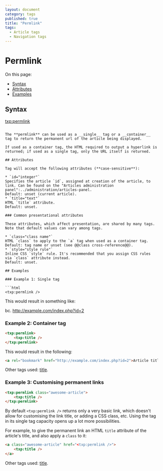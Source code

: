 ```yaml
---
layout: document
category: tags
published: true
title: "Permlink"
tags:
  - Article tags
  - Navigation tags
---
```


# Permlink

On this page:

* [Syntax](#user-content-syntax)
* [Attributes](#user-content-attributes)
* [Examples](#user-content-examples)

## Syntax

<txp:permlink>
```

The **permlink** can be used as a __single__ tag or a __container__ tag to return the permanent url of the article being displayed.

If used as a container tag, the HTML required to output a hyperlink is returned; if used as a single tag, only the URL itself is returned.

## Attributes

Tag will accept the following attributes (**case-sensitive**):

* `id="integer"`
Specifies the article `id`, assigned at creation of the article, to link. Can be found on the "Articles administration panel":../administration/articles-panel.
Default: unset (current article).
* `title="text"`
HTML `title` attribute.
Default: unset.

### Common presentational attributes

These attributes, which affect presentation, are shared by many tags. Note that default values can vary among tags.

* `class="class name"`
HTML `class` to apply to the `a` tag when used as a container tag.
Default: tag name or unset (see @@class cross-reference@@).
* `style="style rule"`
Inline CSS `style` rule. It's recommended that you assign CSS rules via `class` attribute instead.
Default: unset.

## Examples

### Example 1: Single tag

```html
<txp:permlink />
```

This would result in something like:

bc. http://example.com/index.php?id=2

### Example 2: Container tag

```html
<txp:permlink>
    <txp:title />
</txp:permlink>
```

This would result in the following:

```html
<a rel="bookmark" href="http://example.com/index.php?id=2">Article title</a>
```

Other tags used: [title](title).

### Example 3: Customising permanent links

```html
<txp:permlink class="awesome-article">
    <txp:title />
</txp:permlink>
```

By default `<txp:permlink />` returns only a very basic link, which doesn't allow for customising the link title, or adding a CSS class, etc. Using the tag in its single tag capacity opens up a lot more possibilities.

For example, to give the permanent link an HTML `title` attribute of the article's title, and also apply a `class` to it:

```html
<a class="awesome-article" href="<txp:permlink />">
    <txp:title />
</a>
```

Other tags used: [title](title).
